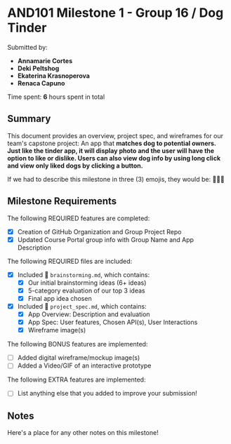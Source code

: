 <!-- (This is a comment) INSTRUCTIONS: Go through this page and fill out any **bolded** entries with their correct values.-->
   
# AND101 Milestone 1 - **Group 16 / Dog Tinder**

Submitted by:
- **Annamarie Cortes**
- **Deki Peltshog**
- **Ekaterina Krasnoperova**
- **Renaca Capuno**

Time spent: **6** hours spent in total

## Summary

This document provides an overview, project spec, and wireframes for our team's capstone project: An app that **matches dog to potential owners. Just like the tinder app, it will display photo and the user will have the option to like or dislike. Users can also view dog info by using long click and view only liked dogs by clicking a button.**

If we had to describe this milestone in three (3) emojis, they would be: **🐶💞✨**

## Milestone Requirements

<!-- Please be sure to change the [ ] to [x] for any features you completed.  If a feature is not checked [x], you might miss the points for that item! -->

The following REQUIRED features are completed:

- [x] Creation of GitHub Organization and Group Project Repo
- [x] Updated Course Portal group info with Group Name and App Description

The following REQUIRED files are included:

- [x] Included 📄 `brainstorming.md`, which contains:
  - [x] Our initial brainstorming ideas (6+ ideas)
  - [x] 5-category evaluation of our top 3 ideas
  - [x] Final app idea chosen
- [x] Included 📄 `project_spec.md`, which contains:
  - [x] App Overview: Description and evaluation
  - [x] App Spec: User features, Chosen API(s), User Interactions
  - [x] Wireframe image(s)

The following BONUS features are implemented:

- [ ] Added digital wireframe/mockup image(s)
- [ ] Added a Video/GIF of an interactive prototype

The following EXTRA features are implemented:

- [ ] List anything else that you added to improve your submission!

## Notes

Here's a place for any other notes on this milestone!
